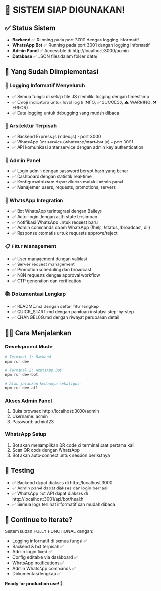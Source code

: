# 🎉 SISTEM SIAP DIGUNAKAN! 

## ✅ Status Sistem
- **Backend** ✅ Running pada port 3000 dengan logging informatif
- **WhatsApp Bot** ✅ Running pada port 3001 dengan logging informatif  
- **Admin Panel** ✅ Accessible di http://localhost:3000/admin
- **Database** ✅ JSON files dalam folder data/

## 🔧 Yang Sudah Diimplementasi

### 🎯 Logging Informatif Menyeluruh
- ✅ Semua fungsi di setiap file JS memiliki logging dengan timestamp
- ✅ Emoji indicators untuk level log (ℹ️ INFO, ✅ SUCCESS, ⚠️ WARNING, ❌ ERROR)
- ✅ Data logging untuk debugging yang mudah dibaca

### 🚀 Arsitektur Terpisah
- ✅ Backend Express.js (index.js) - port 3000
- ✅ WhatsApp Bot service (whatsapp/start-bot.js) - port 3001
- ✅ API komunikasi antar service dengan admin key authentication

### 🔐 Admin Panel
- ✅ Login admin dengan password bcrypt hash yang benar
- ✅ Dashboard dengan statistik real-time
- ✅ Konfigurasi sistem dapat diubah melalui admin panel
- ✅ Manajemen users, requests, promotions, servers

### 📱 WhatsApp Integration
- ✅ Bot WhatsApp terintegrasi dengan Baileys
- ✅ Auto-login dengan auth state tersimpan
- ✅ Notifikasi WhatsApp untuk request baru
- ✅ Admin commands dalam WhatsApp (!help, !status, !broadcast, dll)
- ✅ Response otomatis untuk requests approve/reject

### 📋 Fitur Management
- ✅ User management dengan validasi
- ✅ Server request management
- ✅ Promotion scheduling dan broadcast
- ✅ N8N requests dengan approval workflow
- ✅ OTP generation dan verification

### 📚 Dokumentasi Lengkap
- ✅ README.md dengan daftar fitur lengkap
- ✅ QUICK_START.md dengan panduan instalasi step-by-step
- ✅ CHANGELOG.md dengan riwayat perubahan detail

## 🏃‍♂️ Cara Menjalankan

### Development Mode
```bash
# Terminal 1: Backend
npm run dev

# Terminal 2: WhatsApp Bot  
npm run dev-bot

# Atau jalankan keduanya sekaligus:
npm run dev-all
```

### Akses Admin Panel
1. Buka browser: http://localhost:3000/admin
2. Username: admin
3. Password: admin123

### WhatsApp Setup
1. Bot akan menampilkan QR code di terminal saat pertama kali
2. Scan QR code dengan WhatsApp
3. Bot akan auto-connect untuk session berikutnya

## 🎯 Testing
- ✅ Backend dapat diakses di http://localhost:3000
- ✅ Admin panel dapat diakses dan login berhasil
- ✅ WhatsApp bot API dapat diakses di http://localhost:3001/api/bot/health
- ✅ Semua logs terlihat informatif dan mudah dibaca

## 🔄 Continue to iterate?

Sistem sudah FULLY FUNCTIONAL dengan:
- Logging informatif di semua fungsi ✅
- Backend & bot terpisah ✅  
- Admin login fixed ✅
- Config editable via dashboard ✅
- WhatsApp notifications ✅
- Admin WhatsApp commands ✅
- Dokumentasi lengkap ✅

**Ready for production use!** 🚀
